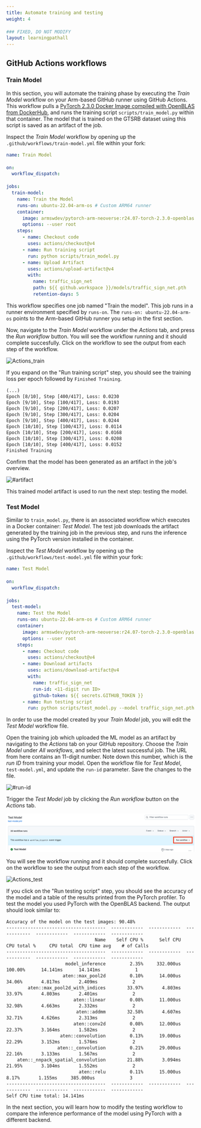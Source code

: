 ```yaml
---
title: Automate training and testing
weight: 4

### FIXED, DO NOT MODIFY
layout: learningpathall
---
```


## GitHub Actions workflows

### Train Model

In this section, you will automate the training phase by executing the _Train Model_ workflow on your Arm-based GitHub runner using GitHub Actions. This workflow pulls a [PyTorch 2.3.0 Docker Image compiled with OpenBLAS from DockerHub](https://hub.docker.com/r/armswdev/pytorch-arm-neoverse), and runs the training script `scripts/train_model.py` within that container. The model that is trained on the GTSRB dataset using this script is saved as an artifact of the job. 

Inspect the _Train Model_ workflow by opening up the `.github/workflows/train-model.yml` file within your fork:

```yaml
name: Train Model

on:
  workflow_dispatch:

jobs:
  train-model:
    name: Train the Model
    runs-on: ubuntu-22.04-arm-os # Custom ARM64 runner
    container:
      image: armswdev/pytorch-arm-neoverse:r24.07-torch-2.3.0-openblas
      options: --user root
    steps:
      - name: Checkout code
        uses: actions/checkout@v4
      - name: Run training script
        run: python scripts/train_model.py
      - name: Upload Artifact
        uses: actions/upload-artifact@v4
        with:
          name: traffic_sign_net
          path: ${{ github.workspace }}/models/traffic_sign_net.pth
          retention-days: 5
```
This workflow specifies one job named "Train the model". This job runs in a runner environment specified by `runs-on`. The `runs-on: ubuntu-22.04-arm-os` points to the Arm-based GitHub runner you setup in the first section.

Now, navigate to the _Train Model_ workflow under the _Actions_ tab, and press the _Run workflow_ button. You will see the workflow running and it should complete succesfully. Click on the workflow to see the output from each step of the workflow. 

![Actions_train](/images/actions_train.png)

If you expand on the "Run training script" step, you should see the training loss per epoch followed by `Finished Training`.

```output
(...)
Epoch [8/10], Step [400/417], Loss: 0.0230
Epoch [9/10], Step [100/417], Loss: 0.0193
Epoch [9/10], Step [200/417], Loss: 0.0207
Epoch [9/10], Step [300/417], Loss: 0.0204
Epoch [9/10], Step [400/417], Loss: 0.0244
Epoch [10/10], Step [100/417], Loss: 0.0114
Epoch [10/10], Step [200/417], Loss: 0.0168
Epoch [10/10], Step [300/417], Loss: 0.0208
Epoch [10/10], Step [400/417], Loss: 0.0152
Finished Training
```
Confirm that the model has been generated as an artifact in the job's overview.

![#artifact](/images/artifact.png)

This trained model artifact is used to run the next step: testing the model.

### Test Model

Similar to `train_model.py`, there is an associated workflow which executes in a Docker container: _Test Model_. The test job downloads the artifact generated by the training job in the previous step, and runs the inference using the PyTorch version installed in the container.

Inspect the _Test Model_ workflow by opening up the `.github/workflows/test-model.yml` file within your fork:

```yaml
name: Test Model

on:
  workflow_dispatch:

jobs:
  test-model:
    name: Test the Model
    runs-on: ubuntu-22.04-arm-os # Custom ARM64 runner
    container:
      image: armswdev/pytorch-arm-neoverse:r24.07-torch-2.3.0-openblas
      options: --user root
    steps:
      - name: Checkout code
        uses: actions/checkout@v4
      - name: Download artifacts
        uses: actions/download-artifact@v4
        with:
          name: traffic_sign_net
          run-id: <11-digit run ID>
          github-token: ${{ secrets.GITHUB_TOKEN }}
      - name: Run testing script
        run: python scripts/test_model.py --model traffic_sign_net.pth

```

In order to use the model created by your _Train Model_ job, you will edit the _Test Model_ workflow file.

Open the training job which uploaded the ML model as an artifact by navigating to the _Actions_ tab on your GitHub repository. Choose the _Train Model_ under _All workflows_, and select the latest successful job. The URL from here contains an 11-digit number. Note down this number, which is the _run ID_ from training your model. Open the workflow file for _Test Model_, `test-model.yml`, and update the `run-id` parameter. Save the changes to the file.

![#run-id](/images/run-id.png)

Trigger the _Test Model_ job by clicking the _Run workflow_ button on the _Actions_ tab. 

![#run-workflow](images/run-workflow.png)

You will see the workflow running and it should complete succesfully. Click on the workflow to see the output from each step of the workflow. 

![Actions_test](/images/actions_test.png)

If you click on the "Run testing script" step, you should see the accuracy of the model and a table of the results printed from the PyTorch profiler. To test the model you used PyTorch with the OpenBLAS backend. The output should look similar to:

```output
Accuracy of the model on the test images: 90.48%
-------------------------------------  ------------  ------------  ------------  ------------  ------------  ------------
                                 Name    Self CPU %      Self CPU   CPU total %     CPU total  CPU time avg    # of Calls
-------------------------------------  ------------  ------------  ------------  ------------  ------------  ------------
                      model_inference         2.35%     332.000us       100.00%      14.141ms      14.141ms             1
                     aten::max_pool2d         0.10%      14.000us        34.06%       4.817ms       2.409ms             2
        aten::max_pool2d_with_indices        33.97%       4.803ms        33.97%       4.803ms       2.401ms             2
                         aten::linear         0.08%      11.000us        32.98%       4.663ms       2.332ms             2
                          aten::addmm        32.58%       4.607ms        32.71%       4.626ms       2.313ms             2
                         aten::conv2d         0.08%      12.000us        22.37%       3.164ms       1.582ms             2
                    aten::convolution         0.13%      19.000us        22.29%       3.152ms       1.576ms             2
                   aten::_convolution         0.21%      29.000us        22.16%       3.133ms       1.567ms             2
    aten::_nnpack_spatial_convolution        21.88%       3.094ms        21.95%       3.104ms       1.552ms             2
                           aten::relu         0.11%      15.000us         8.17%       1.155ms     385.000us             3
-------------------------------------  ------------  ------------  ------------  ------------  ------------  ------------
Self CPU time total: 14.141ms
```

In the next section, you will learn how to modify the testing workflow to compare the inference performance of the model using PyTorch with a different backend.
